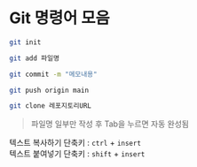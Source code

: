 # Git 명령어 모음
```bash
git init

git add 파일명

git commit -m "메모내용"

git push origin main

git clone 레포지토리URL

```
> 파일명 일부만 작성 후 Tab을 누르면 자동 완성됨

텍스트 복사하기 단축키 :  ```ctrl``` + ```insert```   
텍스트 붙여넣기 단축키 :  ```shift``` + ```insert```